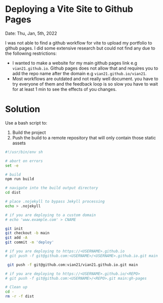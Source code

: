 # Deploying a Vite Site to Github Pages

Date: Thu, Jan, 5th, 2022

I was not able to find a github workflow for vite to upload my portfolio to github pages. I did some extensive research but could not find any due to the following restrictions:

- I wanted to make a website for my main github pages link e.g `vian21.github.io`. Github pages does not allow that and requires you to add the repo name after the domain e.g `vian21.github.io/vian21`.
- Most workflows are outdated and not really well document. you have to try everyone of them and the feedback loop is so slow you have to wait for at least 1 min to see the effects of you changes.

# Solution

Use a bash script to:

1. Build the project
1. Push the build to a remote repository that will only contain those static assets

```sh
#!/usr/bin/env sh

# abort on errors
set -e

# build
npm run build

# navigate into the build output directory
cd dist

# place .nojekyll to bypass Jekyll processing
echo > .nojekyll

# if you are deploying to a custom domain
# echo 'www.example.com' > CNAME

git init
git checkout -b main
git add -A
git commit -m 'deploy'

# if you are deploying to https://<USERNAME>.github.io
# git push -f git@github.com:<USERNAME>/<USERNAME>.github.io.git main

 git push -f git@github.com:vian21/vian21.github.io.git main

# if you are deploying to https://<USERNAME>.github.io/<REPO>
# git push -f git@github.com:<USERNAME>/<REPO>.git main:gh-pages

# Clean up
cd -
rm -r -f dist
```
